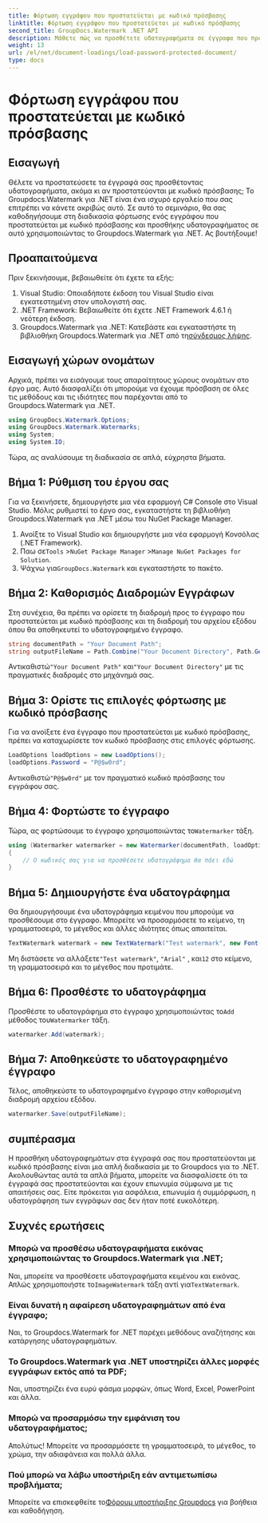 ```yaml
---
title: Φόρτωση εγγράφου που προστατεύεται με κωδικό πρόσβασης
linktitle: Φόρτωση εγγράφου που προστατεύεται με κωδικό πρόσβασης
second_title: GroupDocs.Watermark .NET API
description: Μάθετε πώς να προσθέτετε υδατογραφήματα σε έγγραφα που προστατεύονται με κωδικό πρόσβασης χρησιμοποιώντας το υδατογράφημα για .NET με τον αναλυτικό οδηγό μας. Ασφαλίστε και επωνυμήστε τα αρχεία σας εύκολα.
weight: 13
url: /el/net/document-loadings/load-password-protected-document/
type: docs
---
```

# Φόρτωση εγγράφου που προστατεύεται με κωδικό πρόσβασης

## Εισαγωγή
Θέλετε να προστατεύσετε τα έγγραφά σας προσθέτοντας υδατογραφήματα, ακόμα κι αν προστατεύονται με κωδικό πρόσβασης; Το Groupdocs.Watermark για .NET είναι ένα ισχυρό εργαλείο που σας επιτρέπει να κάνετε ακριβώς αυτό. Σε αυτό το σεμινάριο, θα σας καθοδηγήσουμε στη διαδικασία φόρτωσης ενός εγγράφου που προστατεύεται με κωδικό πρόσβασης και προσθήκης υδατογραφήματος σε αυτό χρησιμοποιώντας το Groupdocs.Watermark για .NET. Ας βουτήξουμε!
## Προαπαιτούμενα
Πριν ξεκινήσουμε, βεβαιωθείτε ότι έχετε τα εξής:
1. Visual Studio: Οποιαδήποτε έκδοση του Visual Studio είναι εγκατεστημένη στον υπολογιστή σας.
2. .NET Framework: Βεβαιωθείτε ότι έχετε .NET Framework 4.6.1 ή νεότερη έκδοση.
3. Groupdocs.Watermark για .NET: Κατεβάστε και εγκαταστήστε τη βιβλιοθήκη Groupdocs.Watermark για .NET από τη[σύνδεσμος λήψης](https://releases.groupdocs.com/Watermark/net/).
## Εισαγωγή χώρων ονομάτων
Αρχικά, πρέπει να εισάγουμε τους απαραίτητους χώρους ονομάτων στο έργο μας. Αυτό διασφαλίζει ότι μπορούμε να έχουμε πρόσβαση σε όλες τις μεθόδους και τις ιδιότητες που παρέχονται από το Groupdocs.Watermark για .NET.
```csharp
using GroupDocs.Watermark.Options;
using GroupDocs.Watermark.Watermarks;
using System;
using System.IO;
```
Τώρα, ας αναλύσουμε τη διαδικασία σε απλά, εύχρηστα βήματα.
## Βήμα 1: Ρύθμιση του έργου σας
Για να ξεκινήσετε, δημιουργήστε μια νέα εφαρμογή C# Console στο Visual Studio. Μόλις ρυθμιστεί το έργο σας, εγκαταστήστε τη βιβλιοθήκη Groupdocs.Watermark για .NET μέσω του NuGet Package Manager.
1. Ανοίξτε το Visual Studio και δημιουργήστε μια νέα εφαρμογή Κονσόλας (.NET Framework).
2.  Παω σε`Tools` >`NuGet Package Manager` >`Manage NuGet Packages for Solution`.
3.  Ψάχνω για`GroupDocs.Watermark` και εγκαταστήστε το πακέτο.
## Βήμα 2: Καθορισμός Διαδρομών Εγγράφων
Στη συνέχεια, θα πρέπει να ορίσετε τη διαδρομή προς το έγγραφο που προστατεύεται με κωδικό πρόσβασης και τη διαδρομή του αρχείου εξόδου όπου θα αποθηκευτεί το υδατογραφημένο έγγραφο.
```csharp
string documentPath = "Your Document Path";
string outputFileName = Path.Combine("Your Document Directory", Path.GetFileName(documentPath));
```
 Αντικαθιστώ`"Your Document Path"` και`"Your Document Directory"` με τις πραγματικές διαδρομές στο μηχάνημά σας.
## Βήμα 3: Ορίστε τις επιλογές φόρτωσης με κωδικό πρόσβασης
Για να ανοίξετε ένα έγγραφο που προστατεύεται με κωδικό πρόσβασης, πρέπει να καταχωρίσετε τον κωδικό πρόσβασης στις επιλογές φόρτωσης.
```csharp
LoadOptions loadOptions = new LoadOptions();
loadOptions.Password = "P@$w0rd";
```
 Αντικαθιστώ`"P@$w0rd"` με τον πραγματικό κωδικό πρόσβασης του εγγράφου σας.
## Βήμα 4: Φορτώστε το έγγραφο
 Τώρα, ας φορτώσουμε το έγγραφο χρησιμοποιώντας το`Watermarker` τάξη.
```csharp
using (Watermarker watermarker = new Watermarker(documentPath, loadOptions))
{
    // Ο κωδικός σας για να προσθέσετε υδατογράφημα θα πάει εδώ
}
```
## Βήμα 5: Δημιουργήστε ένα υδατογράφημα
Θα δημιουργήσουμε ένα υδατογράφημα κειμένου που μπορούμε να προσθέσουμε στο έγγραφο. Μπορείτε να προσαρμόσετε το κείμενο, τη γραμματοσειρά, το μέγεθος και άλλες ιδιότητες όπως απαιτείται.
```csharp
TextWatermark watermark = new TextWatermark("Test watermark", new Font("Arial", 12));
```
 Μη διστάσετε να αλλάξετε`"Test watermark"`, `"Arial"` , και`12` στο κείμενο, τη γραμματοσειρά και το μέγεθος που προτιμάτε.
## Βήμα 6: Προσθέστε το υδατογράφημα
 Προσθέστε το υδατογράφημα στο έγγραφο χρησιμοποιώντας το`Add` μέθοδος του`Watermarker` τάξη.
```csharp
watermarker.Add(watermark);
```
## Βήμα 7: Αποθηκεύστε το υδατογραφημένο έγγραφο
Τέλος, αποθηκεύστε το υδατογραφημένο έγγραφο στην καθορισμένη διαδρομή αρχείου εξόδου.
```csharp
watermarker.Save(outputFileName);
```
## συμπέρασμα
Η προσθήκη υδατογραφημάτων στα έγγραφά σας που προστατεύονται με κωδικό πρόσβασης είναι μια απλή διαδικασία με το Groupdocs για το .NET. Ακολουθώντας αυτά τα απλά βήματα, μπορείτε να διασφαλίσετε ότι τα έγγραφά σας προστατεύονται και έχουν επωνυμία σύμφωνα με τις απαιτήσεις σας. Είτε πρόκειται για ασφάλεια, επωνυμία ή συμμόρφωση, η υδατογράφηση των εγγράφων σας δεν ήταν ποτέ ευκολότερη.
## Συχνές ερωτήσεις
### Μπορώ να προσθέσω υδατογραφήματα εικόνας χρησιμοποιώντας το Groupdocs.Watermark για .NET;
 Ναι, μπορείτε να προσθέσετε υδατογραφήματα κειμένου και εικόνας. Απλώς χρησιμοποιήστε το`ImageWatermark` τάξη αντί για`TextWatermark`.
### Είναι δυνατή η αφαίρεση υδατογραφημάτων από ένα έγγραφο;
Ναι, το Groupdocs.Watermark for .NET παρέχει μεθόδους αναζήτησης και κατάργησης υδατογραφημάτων.
### Το Groupdocs.Watermark για .NET υποστηρίζει άλλες μορφές εγγράφων εκτός από τα PDF;
Ναι, υποστηρίζει ένα ευρύ φάσμα μορφών, όπως Word, Excel, PowerPoint και άλλα.
### Μπορώ να προσαρμόσω την εμφάνιση του υδατογραφήματος;
Απολύτως! Μπορείτε να προσαρμόσετε τη γραμματοσειρά, το μέγεθος, το χρώμα, την αδιαφάνεια και πολλά άλλα.
### Πού μπορώ να λάβω υποστήριξη εάν αντιμετωπίσω προβλήματα;
 Μπορείτε να επισκεφθείτε το[Φόρουμ υποστήριξης Groupdocs](https://forum.groupdocs.com/c/watermark/19) για βοήθεια και καθοδήγηση.